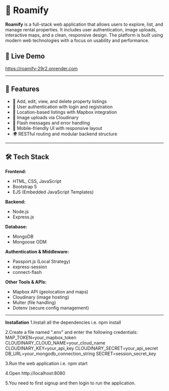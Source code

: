 # 🏡 Roamify

**Roamify** is a full-stack web application that allows users to explore, list, and manage rental properties. It includes user authentication, image uploads, interactive maps, and a clean, responsive design. The platform is built using modern web technologies with a focus on usability and performance.

## 🔗 Live Demo
https://roamify-29r2.onrender.com

---

## 🚀 Features

- 📝 Add, edit, view, and delete property listings
- 🔐 User authentication with login and registration
- 📍 Location-based listings with Mapbox integration
- 📸 Image uploads via Cloudinary
- 💬 Flash messages and error handling
- 🧭 Mobile-friendly UI with responsive layout
- 🌍 RESTful routing and modular backend structure

---

## 🛠️ Tech Stack

**Frontend:**
- HTML, CSS, JavaScript
- Bootstrap 5
- EJS (Embedded JavaScript Templates)

**Backend:**
- Node.js
- Express.js

**Database:**
- MongoDB
- Mongoose ODM

**Authentication & Middleware:**
- Passport.js (Local Strategy)
- express-session
- connect-flash

**Other Tools & APIs:**
- Mapbox API (geolocation and maps)
- Cloudinary (image hosting)
- Multer (file handling)
- Dotenv (secure config management)

---
**Installation**
1.Install all the dependencies i.e. npm install

2.Create a file named ".env" and enter the following credentials: 
MAP_TOKEN=your_mapbox_token
CLOUDINARY_CLOUD_NAME=your_cloud_name
CLOUDINARY_KEY=your_api_key
CLOUDINARY_SECRET=your_api_secret
DB_URL=your_mongodb_connection_string
SECRET=session_secret_key

3.Run the web application i.e. npm start

4.Open http://localhost:8080

5.You need to first signup and then login to run the application.

